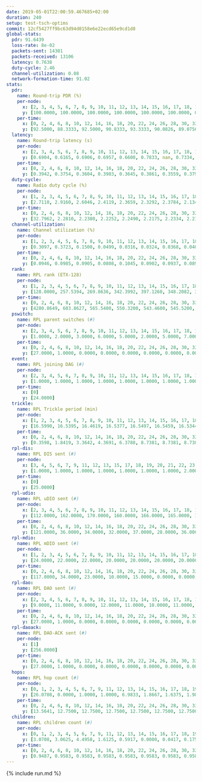 ```yaml
---
date: 2019-05-01T22:00:59.467685+02:00
duration: 240
setup: test-tsch-optims
commit: 12cf5427ff9bc63d94d0158e6e22ecd65e9cd1d8
global-stats:
  pdr: 91.6439
  loss-rate: 8e-02
  packets-sent: 14301
  packets-received: 13106
  latency: 0.7638
  duty-cycle: 2.46
  channel-utilization: 0.08
  network-formation-time: 91.02
stats:
  pdr:
    name: Round-trip PDR (%)
    per-node:
      x: [2, 3, 4, 5, 6, 7, 8, 9, 10, 11, 12, 13, 14, 15, 16, 17, 18, 19, 20, 21, 22, 23, 24, 25]
      y: [100.0000, 100.0000, 100.0000, 100.0000, 100.0000, 100.0000, 0.0000, 100.0000, 0.0000, 100.0000, 100.0000, 100.0000, 100.0000, 100.0000, 100.0000, 100.0000, 100.0000, 100.0000, 100.0000, 100.0000, 100.0000, 100.0000, 100.0000, 100.0000]
    per-time:
      x: [0, 2, 4, 6, 8, 10, 12, 14, 16, 18, 20, 22, 24, 26, 28, 30, 32, 34, 36, 38, 40, 42, 44, 46, 48, 50, 52, 54, 56, 58, 60, 62, 64, 66, 68, 70, 72, 74, 76, 78, 80, 82, 84, 86, 88, 90, 92, 94, 96, 98, 100, 102, 104, 106, 108, 110, 112, 114, 116, 118, 120, 122, 124, 126, 128, 130, 132, 134, 136, 138, 140, 142, 144, 146, 148, 150, 152, 154, 156, 158, 160, 162, 164, 166, 168, 170, 172, 174, 176, 178, 180, 182, 184, 186, 188, 190, 192, 194, 196, 198, 200, 202, 204, 206, 208, 210, 212, 214, 216, 218, 220, 222, 224, 226, 228, 230, 232, 234, 236, 238]
      y: [92.5000, 88.3333, 92.5000, 90.8333, 93.3333, 90.0826, 89.0756, 95.0000, 95.0000, 96.6667, 91.7355, 95.0000, 93.3333, 89.9160, 93.3333, 95.8333, 90.8333, 91.7355, 87.5000, 95.0000, 89.1667, 93.3333, 91.5966, 90.9091, 92.5000, 89.1667, 94.1667, 90.8333, 92.5000, 85.0000, 97.5000, 89.1667, 91.6667, 90.8333, 87.5000, 87.5000, 91.6667, 92.5000, 90.0000, 95.8333, 89.1667, 93.3333, 81.6667, 91.6667, 87.5000, 90.8333, 92.5000, 90.0000, 95.0000, 91.6667, 95.8333, 93.3333, 84.1667, 93.3333, 87.5000, 86.6667, 88.3333, 90.0000, 91.6667, 91.6667, 93.3333, 90.8333, 92.5000, 95.0000, 90.8333, 89.1667, 95.0000, 94.1667, 96.6667, 91.6667, 93.3333, 90.0000, 90.8333, 90.8333, 92.5000, 93.3333, 92.5000, 93.3333, 91.6667, 90.0000, 93.3333, 93.3333, 90.0000, 90.0000, 90.8333, 91.6667, 87.5000, 93.3333, 90.8333, 94.1667, 89.1667, 91.6667, 93.3333, 93.3333, 94.1667, 92.5000, 91.6667, 91.6667, 90.0000, 89.1667, 86.6667, 90.0000, 89.1667, 87.5000, 95.0000, 95.0000, 93.3333, 94.1667, 91.6667, 92.5000, 95.0000, 90.0000, 92.5000, 91.6667, 94.1667, 92.5000, 93.3333, 92.5000, 92.5000, 95.0000]
  latency:
    name: Round-trip latency (s)
    per-node:
      x: [2, 3, 4, 5, 6, 7, 8, 9, 10, 11, 12, 13, 14, 15, 16, 17, 18, 19, 20, 21, 22, 23, 24, 25]
      y: [0.6904, 0.6165, 0.6906, 0.6957, 0.6600, 0.7833, nan, 0.7334, nan, 0.7757, 0.6620, 0.7036, 0.7535, 0.7767, 0.7445, 0.8458, 0.8051, 0.7392, 0.7397, 0.8984, 0.8147, 0.8987, 0.9227, 0.8487]
    per-time:
      x: [0, 2, 4, 6, 8, 10, 12, 14, 16, 18, 20, 22, 24, 26, 28, 30, 32, 34, 36, 38, 40, 42, 44, 46, 48, 50, 52, 54, 56, 58, 60, 62, 64, 66, 68, 70, 72, 74, 76, 78, 80, 82, 84, 86, 88, 90, 92, 94, 96, 98, 100, 102, 104, 106, 108, 110, 112, 114, 116, 118, 120, 122, 124, 126, 128, 130, 132, 134, 136, 138, 140, 142, 144, 146, 148, 150, 152, 154, 156, 158, 160, 162, 164, 166, 168, 170, 172, 174, 176, 178, 180, 182, 184, 186, 188, 190, 192, 194, 196, 198, 200, 202, 204, 206, 208, 210, 212, 214, 216, 218, 220, 222, 224, 226, 228, 230, 232, 234, 236, 238]
      y: [0.3942, 0.3754, 0.3604, 0.3983, 0.3645, 0.3861, 0.3559, 0.3794, 0.3787, 0.3766, 0.3688, 0.3712, 0.3813, 0.3496, 0.3819, 0.3626, 0.3522, 0.3214, 0.3533, 0.3507, 0.3564, 0.3463, 0.3554, 0.3397, 0.3316, 0.3343, 0.3159, 0.3466, 0.3429, 0.3539, 0.3108, 0.3297, 0.3426, 0.3256, 0.3407, 0.3279, 0.3314, 0.3371, 0.3326, 0.3218, 0.3255, 0.3179, 0.3551, 0.3190, 0.3501, 0.3394, 0.3553, 0.3997, 0.4768, 0.3214, 0.3356, 0.3594, 0.3509, 0.5982, 0.5876, 0.4165, 0.4280, 0.3482, 0.4279, 0.8657, 1.0869, 0.7868, 0.5278, 0.4382, 0.4044, 0.8398, 1.2840, 1.2460, 0.9804, 0.7303, 0.5446, 0.8452, 1.2761, 1.2949, 1.2786, 1.2408, 0.9981, 0.9899, 1.2502, 1.2448, 1.2560, 1.2528, 1.2540, 1.2215, 1.2540, 1.2560, 1.2640, 1.2605, 1.2741, 1.2838, 1.2619, 1.2778, 1.2409, 1.2490, 1.2754, 1.2593, 1.2507, 1.2548, 1.2630, 1.2387, 1.2369, 1.2703, 1.2483, 1.2485, 1.2481, 1.2579, 1.2736, 1.2631, 1.2529, 1.2618, 1.2676, 1.2605, 1.2515, 1.2534, 1.2444, 1.2615, 1.2461, 1.2521, 1.2522, 1.2481]
  duty-cycle:
    name: Radio duty cycle (%)
    per-node:
      x: [1, 2, 3, 4, 5, 6, 7, 8, 9, 10, 11, 12, 13, 14, 15, 16, 17, 18, 19, 20, 21, 22, 23, 24, 25]
      y: [2.7110, 2.9160, 2.6046, 2.4119, 2.3659, 2.3292, 2.3784, 2.1342, 2.3421, 2.2775, 2.4301, 2.4703, 2.6262, 2.2826, 2.2119, 2.5670, 2.4076, 2.5958, 2.5252, 2.5273, 2.3613, 2.5290, 2.5153, 2.5013, 2.4907]
    per-time:
      x: [0, 2, 4, 6, 8, 10, 12, 14, 16, 18, 20, 22, 24, 26, 28, 30, 32, 34, 36, 38, 40, 42, 44, 46, 48, 50, 52, 54, 56, 58, 60, 62, 64, 66, 68, 70, 72, 74, 76, 78, 80, 82, 84, 86, 88, 90, 92, 94, 96, 98, 100, 102, 104, 106, 108, 110, 112, 114, 116, 118, 120, 122, 124, 126, 128, 130, 132, 134, 136, 138, 140, 142, 144, 146, 148, 150, 152, 154, 156, 158, 160, 162, 164, 166, 168, 170, 172, 174, 176, 178, 180, 182, 184, 186, 188, 190, 192, 194, 196, 198, 200, 202, 204, 206, 208, 210, 212, 214, 216, 218, 220, 222, 224, 226, 228, 230, 232, 234, 236, 238]
      y: [32.7962, 2.2810, 2.2380, 2.2252, 2.2490, 2.2175, 2.2334, 2.2195, 2.2526, 2.2475, 2.2343, 2.2102, 2.2347, 2.2286, 2.2593, 2.2552, 2.2346, 2.2092, 2.2102, 2.1966, 2.2225, 2.2206, 2.2272, 2.2256, 2.2169, 2.2097, 2.2032, 2.2132, 2.2274, 2.2316, 2.2095, 2.2083, 2.2143, 2.2176, 2.1770, 2.2009, 2.1946, 2.2094, 2.2113, 2.2032, 2.2128, 2.2224, 2.1957, 2.2116, 2.2026, 2.1794, 2.2102, 2.2137, 2.2192, 2.2155, 2.2004, 2.2263, 2.2201, 2.1899, 2.2067, 2.1848, 2.2130, 2.1977, 2.2031, 2.1981, 2.1940, 2.1972, 2.1905, 2.1932, 2.2012, 2.1876, 2.2226, 2.2089, 2.2039, 2.2074, 2.2099, 2.1896, 2.1989, 2.1944, 2.2014, 2.1885, 2.2147, 2.2040, 2.1953, 2.1819, 2.1712, 2.1632, 2.1803, 2.1994, 2.1818, 2.2003, 2.2102, 2.1750, 2.2003, 2.1846, 2.1954, 2.1789, 2.2005, 2.1742, 2.1947, 2.2040, 2.1789, 2.1879, 2.1817, 2.1978, 2.1903, 2.1834, 2.1892, 2.1939, 2.1805, 2.2054, 2.2021, 2.1955, 2.2103, 2.1877, 2.1947, 2.2073, 2.1870, 2.2060, 2.2041, 2.1879, 2.1985, 2.1828, 2.2097, 2.1963]
  channel-utilization:
    name: Channel utilization (%)
    per-node:
      x: [1, 2, 3, 4, 5, 6, 7, 8, 9, 10, 11, 12, 13, 14, 15, 16, 17, 18, 19, 20, 21, 22, 23, 24, 25]
      y: [0.3097, 0.3723, 0.1500, 0.0499, 0.0316, 0.0324, 0.0368, 0.0405, 0.0323, 0.1063, 0.0340, 0.1181, 0.1090, 0.0436, 0.0389, 0.1718, 0.0320, 0.0811, 0.0518, 0.0830, 0.0309, 0.0361, 0.0341, 0.0368, 0.0313]
    per-time:
      x: [0, 2, 4, 6, 8, 10, 12, 14, 16, 18, 20, 22, 24, 26, 28, 30, 32, 34, 36, 38, 40, 42, 44, 46, 48, 50, 52, 54, 56, 58, 60, 62, 64, 66, 68, 70, 72, 74, 76, 78, 80, 82, 84, 86, 88, 90, 92, 94, 96, 98, 100, 102, 104, 106, 108, 110, 112, 114, 116, 118, 120, 122, 124, 126, 128, 130, 132, 134, 136, 138, 140, 142, 144, 146, 148, 150, 152, 154, 156, 158, 160, 162, 164, 166, 168, 170, 172, 174, 176, 178, 180, 182, 184, 186, 188, 190, 192, 194, 196, 198, 200, 202, 204, 206, 208, 210, 212, 214, 216, 218, 220, 222, 224, 226, 228, 230, 232, 234, 236, 238]
      y: [0.0946, 0.0985, 0.0905, 0.0808, 0.1045, 0.0902, 0.0937, 0.0897, 0.0971, 0.0976, 0.0959, 0.0883, 0.0932, 0.0924, 0.1023, 0.0997, 0.0924, 0.0877, 0.0860, 0.0844, 0.0900, 0.0888, 0.0913, 0.0886, 0.0861, 0.0847, 0.0825, 0.0886, 0.0961, 0.0903, 0.0854, 0.0838, 0.0832, 0.0888, 0.0823, 0.0843, 0.0811, 0.0851, 0.0822, 0.0834, 0.0856, 0.0885, 0.0861, 0.0847, 0.0783, 0.0790, 0.0818, 0.0862, 0.0860, 0.0845, 0.0795, 0.0887, 0.0856, 0.0779, 0.0840, 0.0771, 0.0874, 0.0815, 0.0823, 0.0803, 0.0801, 0.0810, 0.0797, 0.0817, 0.0843, 0.0786, 0.0876, 0.0822, 0.0804, 0.0812, 0.0820, 0.0770, 0.0824, 0.0794, 0.0834, 0.0779, 0.0853, 0.0818, 0.0811, 0.0773, 0.0748, 0.0719, 0.0761, 0.0814, 0.0766, 0.0825, 0.0836, 0.0744, 0.0833, 0.0793, 0.0825, 0.0772, 0.0843, 0.0744, 0.0814, 0.0846, 0.0768, 0.0784, 0.0750, 0.0804, 0.0779, 0.0748, 0.0777, 0.0801, 0.0749, 0.0835, 0.0824, 0.0807, 0.0846, 0.0778, 0.0784, 0.0840, 0.0750, 0.0831, 0.0824, 0.0779, 0.0817, 0.0771, 0.0845, 0.0782]
  rank:
    name: RPL rank (ETX-128)
    per-node:
      x: [1, 2, 3, 4, 5, 6, 7, 8, 9, 10, 11, 12, 13, 14, 15, 16, 17, 18, 19, 20, 21, 22, 23, 24, 25]
      y: [128.0000, 257.5394, 269.8636, 342.3992, 397.1260, 348.2082, 393.8017, 430.4327, 513.4939, 330.2988, 788.9917, 401.6390, 432.8595, 486.8174, 591.3831, 478.7510, 883.1084, 845.4711, 596.4587, 601.1074, 736.6534, 930.6224, 719.5944, 722.8939, 766.7120]
    per-time:
      x: [0, 2, 4, 6, 8, 10, 12, 14, 16, 18, 20, 22, 24, 26, 28, 30, 32, 34, 36, 38, 40, 42, 44, 46, 48, 50, 52, 54, 56, 58, 60, 62, 64, 66, 68, 70, 72, 74, 76, 78, 80, 82, 84, 86, 88, 90, 92, 94, 96, 98, 100, 102, 104, 106, 108, 110, 112, 114, 116, 118, 120, 122, 124, 126, 128, 130, 132, 134, 136, 138, 140, 142, 144, 146, 148, 150, 152, 154, 156, 158, 160, 162, 164, 166, 168, 170, 172, 174, 176, 178, 180, 182, 184, 186, 188, 190, 192, 194, 196, 198, 200, 202, 204, 206, 208, 210, 212, 214, 216, 218, 220, 222, 224, 226, 228, 230, 232, 234, 236, 238]
      y: [4280.8649, 603.8627, 565.5400, 550.3200, 543.4600, 545.5200, 573.2200, 574.8400, 567.2800, 566.6600, 568.0400, 564.9800, 565.6600, 559.5098, 565.2800, 561.5098, 553.5800, 539.7800, 533.9400, 537.1961, 580.4231, 562.6538, 552.3000, 554.4510, 529.1400, 510.7647, 498.7800, 498.0784, 488.9400, 504.4510, 494.1176, 484.1800, 481.4000, 493.3137, 489.0000, 486.0800, 499.6923, 493.1346, 475.8600, 471.4600, 474.9400, 490.3269, 480.8800, 475.3200, 479.3200, 485.6731, 482.0784, 501.0588, 505.4808, 493.2400, 491.8235, 501.0800, 498.6792, 497.4000, 495.3462, 487.4600, 484.4423, 493.6731, 473.3600, 465.5200, 463.8000, 464.6800, 472.7451, 463.8400, 458.5769, 475.0000, 462.2600, 461.9216, 461.3400, 463.8000, 455.5686, 482.2115, 480.0000, 484.3922, 475.0200, 466.2200, 462.2453, 444.6800, 454.5600, 452.7059, 454.3600, 452.7200, 454.9800, 460.4118, 460.3600, 466.2941, 461.8627, 466.3400, 472.9608, 468.7451, 460.1400, 470.9020, 472.3600, 462.0400, 453.3200, 459.2200, 456.8800, 466.0000, 447.1961, 452.3800, 460.5882, 469.0980, 475.9608, 468.7600, 472.7255, 467.6200, 466.7647, 457.0588, 455.4118, 453.2000, 457.4000, 465.9800, 462.5600, 464.0600, 472.8600, 487.2353, 479.5400, 469.7500, 482.1000, 475.7547]
  pswitch:
    name: RPL parent switches (#)
    per-node:
      x: [2, 3, 4, 5, 6, 7, 8, 9, 10, 11, 12, 13, 14, 15, 16, 17, 18, 19, 20, 21, 22, 23, 24, 25]
      y: [1.0000, 2.0000, 3.0000, 6.0000, 5.0000, 2.0000, 5.0000, 7.0000, 1.0000, 2.0000, 1.0000, 2.0000, 1.0000, 8.0000, 1.0000, 9.0000, 2.0000, 2.0000, 2.0000, 11.0000, 1.0000, 10.0000, 6.0000, 11.0000]
    per-time:
      x: [0, 2, 4, 6, 8, 10, 12, 14, 16, 18, 20, 22, 24, 26, 28, 30, 32, 34, 36, 38, 40, 42, 44, 46, 48, 50, 52, 54, 56, 58, 60, 62, 64, 66, 68, 70, 72, 74, 76, 78, 80, 82, 84, 86, 88, 90, 92, 94, 96, 98, 100, 102, 104, 106, 108, 110, 112, 114, 116, 118, 120, 122, 124, 126, 128, 130, 132, 134, 136, 138, 140, 142, 144, 146, 148, 150, 152, 154, 156, 158, 160, 162, 164, 166, 168, 170, 172, 174, 176, 178, 180, 182, 184, 186, 188, 190, 192, 194, 196, 198, 200, 202, 204, 206, 208, 210, 212, 214, 216, 218, 220, 222, 224, 226, 228, 230, 232, 234, 236, 238]
      y: [27.0000, 1.0000, 0.0000, 0.0000, 0.0000, 0.0000, 0.0000, 0.0000, 0.0000, 0.0000, 0.0000, 0.0000, 0.0000, 1.0000, 0.0000, 1.0000, 0.0000, 0.0000, 0.0000, 1.0000, 2.0000, 2.0000, 0.0000, 1.0000, 0.0000, 1.0000, 0.0000, 1.0000, 0.0000, 1.0000, 1.0000, 0.0000, 0.0000, 1.0000, 0.0000, 0.0000, 2.0000, 2.0000, 0.0000, 0.0000, 0.0000, 2.0000, 0.0000, 0.0000, 0.0000, 2.0000, 1.0000, 1.0000, 2.0000, 0.0000, 1.0000, 0.0000, 3.0000, 0.0000, 2.0000, 0.0000, 2.0000, 2.0000, 0.0000, 0.0000, 0.0000, 0.0000, 1.0000, 0.0000, 2.0000, 3.0000, 0.0000, 1.0000, 0.0000, 0.0000, 1.0000, 2.0000, 1.0000, 1.0000, 0.0000, 0.0000, 3.0000, 0.0000, 0.0000, 1.0000, 0.0000, 0.0000, 0.0000, 1.0000, 0.0000, 1.0000, 1.0000, 0.0000, 1.0000, 1.0000, 0.0000, 1.0000, 0.0000, 0.0000, 0.0000, 0.0000, 0.0000, 2.0000, 1.0000, 0.0000, 1.0000, 1.0000, 1.0000, 0.0000, 1.0000, 0.0000, 1.0000, 1.0000, 1.0000, 0.0000, 0.0000, 0.0000, 0.0000, 0.0000, 0.0000, 1.0000, 0.0000, 2.0000, 0.0000, 3.0000]
  event:
    name: RPL joining DAG (#)
    per-node:
      x: [2, 3, 4, 5, 6, 7, 8, 9, 10, 11, 12, 13, 14, 15, 16, 17, 18, 19, 20, 21, 22, 23, 24, 25]
      y: [1.0000, 1.0000, 1.0000, 1.0000, 1.0000, 1.0000, 1.0000, 1.0000, 1.0000, 1.0000, 1.0000, 1.0000, 1.0000, 1.0000, 1.0000, 1.0000, 1.0000, 1.0000, 1.0000, 1.0000, 1.0000, 1.0000, 1.0000, 1.0000]
    per-time:
      x: [0]
      y: [24.0000]
  trickle:
    name: RPL Trickle period (min)
    per-node:
      x: [1, 2, 3, 4, 5, 6, 7, 8, 9, 10, 11, 12, 13, 14, 15, 16, 17, 18, 19, 20, 21, 22, 23, 24, 25]
      y: [16.5990, 16.5395, 16.4619, 16.5377, 16.5497, 16.5459, 16.5344, 16.5459, 16.5460, 16.5758, 16.5267, 16.5304, 16.5290, 16.5251, 16.4836, 16.5251, 16.5534, 16.5267, 16.5267, 16.5267, 16.4955, 16.5228, 16.6058, 16.6094, 16.5036]
    per-time:
      x: [0, 2, 4, 6, 8, 10, 12, 14, 16, 18, 20, 22, 24, 26, 28, 30, 32, 34, 36, 38, 40, 42, 44, 46, 48, 50, 52, 54, 56, 58, 60, 62, 64, 66, 68, 70, 72, 74, 76, 78, 80, 82, 84, 86, 88, 90, 92, 94, 96, 98, 100, 102, 104, 106, 108, 110, 112, 114, 116, 118, 120, 122, 124, 126, 128, 130, 132, 134, 136, 138, 140, 142, 144, 146, 148, 150, 152, 154, 156, 158, 160, 162, 164, 166, 168, 170, 172, 174, 176, 178, 180, 182, 184, 186, 188, 190, 192, 194, 196, 198, 200, 202, 204, 206, 208, 210, 212, 214, 216, 218, 220, 222, 224, 226, 228, 230, 232, 234, 236, 238]
      y: [0.3598, 1.8419, 3.3642, 4.3691, 6.3788, 8.7381, 8.7381, 8.7381, 8.9129, 17.3015, 17.4763, 17.4763, 17.4763, 17.4763, 17.4763, 17.4763, 17.4763, 17.4763, 17.4763, 17.4763, 17.4763, 17.4763, 17.4763, 17.4763, 17.4763, 17.4763, 17.4763, 17.4763, 17.4763, 17.4763, 17.4763, 17.4763, 17.4763, 17.4763, 17.4763, 17.4763, 17.4763, 17.4763, 17.4763, 17.4763, 17.4763, 17.4763, 17.4763, 17.4763, 17.4763, 17.4763, 17.4763, 17.4763, 17.4763, 17.4763, 17.4763, 17.4763, 17.4763, 17.4763, 17.4763, 17.4763, 17.4763, 17.4763, 17.4763, 17.4763, 17.4763, 17.4763, 17.4763, 17.4763, 17.4763, 17.4763, 17.4763, 17.4763, 17.4763, 17.4763, 17.4763, 17.4763, 17.4763, 17.4763, 17.4763, 17.4763, 17.4763, 17.4763, 17.4763, 17.4763, 17.4763, 17.4763, 17.4763, 17.4763, 17.4763, 17.4763, 17.4763, 17.4763, 17.4763, 17.4763, 17.4763, 17.4763, 17.4763, 17.4763, 17.4763, 17.4763, 17.4763, 17.4763, 17.4763, 17.4763, 17.4763, 17.4763, 17.4763, 17.4763, 17.4763, 17.4763, 17.4763, 17.4763, 17.4763, 17.4763, 17.4763, 17.4763, 17.4763, 17.4763, 17.4763, 17.4763, 17.4763, 17.4763, 17.4763, 17.4763]
  rpl-dis:
    name: RPL DIS sent (#)
    per-node:
      x: [3, 4, 5, 6, 7, 9, 11, 12, 13, 15, 17, 18, 19, 20, 21, 22, 23, 24, 25]
      y: [1.0000, 1.0000, 1.0000, 1.0000, 1.0000, 1.0000, 1.0000, 2.0000, 1.0000, 1.0000, 1.0000, 1.0000, 1.0000, 2.0000, 1.0000, 2.0000, 2.0000, 2.0000, 2.0000]
    per-time:
      x: [0]
      y: [25.0000]
  rpl-udio:
    name: RPL uDIO sent (#)
    per-node:
      x: [2, 3, 4, 5, 6, 7, 8, 9, 10, 11, 12, 13, 14, 15, 16, 17, 18, 19, 20, 21, 22, 23, 24, 25]
      y: [112.0000, 162.0000, 170.0000, 160.0000, 166.0000, 165.0000, 169.0000, 169.0000, 171.0000, 168.0000, 166.0000, 165.0000, 170.0000, 171.0000, 157.0000, 169.0000, 169.0000, 157.0000, 163.0000, 170.0000, 165.0000, 175.0000, 164.0000, 172.0000]
    per-time:
      x: [0, 2, 4, 6, 8, 10, 12, 14, 16, 18, 20, 22, 24, 26, 28, 30, 32, 34, 36, 38, 40, 42, 44, 46, 48, 50, 52, 54, 56, 58, 60, 62, 64, 66, 68, 70, 72, 74, 76, 78, 80, 82, 84, 86, 88, 90, 92, 94, 96, 98, 100, 102, 104, 106, 108, 110, 112, 114, 116, 118, 120, 122, 124, 126, 128, 130, 132, 134, 136, 138, 140, 142, 144, 146, 148, 150, 152, 154, 156, 158, 160, 162, 164, 166, 168, 170, 172, 174, 176, 178, 180, 182, 184, 186, 188, 190, 192, 194, 196, 198, 200, 202, 204, 206, 208, 210, 212, 214, 216, 218, 220, 222, 224, 226, 228, 230, 232, 234, 236, 238, 240]
      y: [121.0000, 36.0000, 34.0000, 32.0000, 37.0000, 28.0000, 36.0000, 32.0000, 34.0000, 36.0000, 36.0000, 32.0000, 33.0000, 30.0000, 35.0000, 30.0000, 36.0000, 38.0000, 31.0000, 30.0000, 31.0000, 27.0000, 37.0000, 30.0000, 34.0000, 29.0000, 32.0000, 27.0000, 27.0000, 33.0000, 33.0000, 31.0000, 29.0000, 36.0000, 28.0000, 30.0000, 32.0000, 33.0000, 31.0000, 40.0000, 27.0000, 36.0000, 28.0000, 32.0000, 29.0000, 30.0000, 30.0000, 35.0000, 34.0000, 31.0000, 27.0000, 32.0000, 32.0000, 31.0000, 30.0000, 38.0000, 30.0000, 34.0000, 32.0000, 31.0000, 33.0000, 34.0000, 31.0000, 31.0000, 32.0000, 30.0000, 32.0000, 27.0000, 37.0000, 34.0000, 31.0000, 37.0000, 32.0000, 31.0000, 29.0000, 31.0000, 33.0000, 31.0000, 32.0000, 29.0000, 33.0000, 28.0000, 35.0000, 34.0000, 31.0000, 34.0000, 29.0000, 36.0000, 38.0000, 29.0000, 35.0000, 31.0000, 32.0000, 30.0000, 27.0000, 34.0000, 32.0000, 34.0000, 26.0000, 38.0000, 30.0000, 31.0000, 32.0000, 33.0000, 30.0000, 32.0000, 33.0000, 34.0000, 31.0000, 32.0000, 31.0000, 32.0000, 35.0000, 34.0000, 29.0000, 38.0000, 31.0000, 34.0000, 32.0000, 32.0000, 0.0000]
  rpl-mdio:
    name: RPL mDIO sent (#)
    per-node:
      x: [1, 2, 3, 4, 5, 6, 7, 8, 9, 10, 11, 12, 13, 14, 15, 16, 17, 18, 19, 20, 21, 22, 23, 24, 25]
      y: [24.0000, 22.0000, 22.0000, 20.0000, 20.0000, 20.0000, 20.0000, 21.0000, 20.0000, 22.0000, 21.0000, 20.0000, 21.0000, 22.0000, 23.0000, 22.0000, 20.0000, 22.0000, 23.0000, 22.0000, 23.0000, 21.0000, 20.0000, 21.0000, 22.0000]
    per-time:
      x: [0, 2, 4, 6, 8, 10, 12, 14, 16, 18, 20, 22, 24, 26, 28, 30, 32, 34, 36, 38, 40, 42, 44, 46, 48, 50, 52, 54, 56, 58, 60, 62, 64, 66, 68, 70, 72, 74, 76, 78, 80, 82, 84, 86, 88, 90, 92, 94, 96, 98, 100, 102, 104, 106, 108, 110, 112, 114, 116, 118, 120, 122, 124, 126, 128, 130, 132, 134, 136, 138, 140, 142, 144, 146, 148, 150, 152, 154, 156, 158, 160, 162, 164, 166, 168, 170, 172, 174, 176, 178, 180, 182, 184, 186, 188, 190, 192, 194, 196, 198, 200, 202, 204, 206, 208, 210, 212, 214, 216, 218, 220, 222, 224, 226, 228, 230, 232, 234, 236, 238]
      y: [117.0000, 34.0000, 23.0000, 10.0000, 15.0000, 0.0000, 0.0000, 11.0000, 12.0000, 2.0000, 0.0000, 0.0000, 0.0000, 4.0000, 10.0000, 3.0000, 6.0000, 2.0000, 0.0000, 0.0000, 0.0000, 0.0000, 3.0000, 11.0000, 4.0000, 5.0000, 2.0000, 0.0000, 0.0000, 0.0000, 1.0000, 6.0000, 7.0000, 4.0000, 5.0000, 2.0000, 0.0000, 0.0000, 0.0000, 1.0000, 6.0000, 7.0000, 3.0000, 8.0000, 0.0000, 0.0000, 0.0000, 0.0000, 5.0000, 6.0000, 4.0000, 3.0000, 7.0000, 0.0000, 0.0000, 0.0000, 0.0000, 2.0000, 7.0000, 8.0000, 7.0000, 1.0000, 0.0000, 0.0000, 0.0000, 2.0000, 2.0000, 9.0000, 6.0000, 6.0000, 0.0000, 0.0000, 0.0000, 0.0000, 1.0000, 4.0000, 6.0000, 12.0000, 2.0000, 0.0000, 0.0000, 0.0000, 0.0000, 7.0000, 5.0000, 3.0000, 7.0000, 3.0000, 0.0000, 0.0000, 0.0000, 0.0000, 3.0000, 7.0000, 8.0000, 6.0000, 1.0000, 0.0000, 0.0000, 0.0000, 1.0000, 9.0000, 4.0000, 8.0000, 3.0000, 0.0000, 0.0000, 0.0000, 0.0000, 0.0000, 9.0000, 4.0000, 9.0000, 3.0000, 0.0000, 0.0000, 0.0000, 0.0000, 4.0000, 6.0000]
  rpl-dao:
    name: RPL DAO sent (#)
    per-node:
      x: [2, 3, 4, 5, 6, 7, 8, 9, 10, 11, 12, 13, 14, 15, 16, 17, 18, 19, 20, 21, 22, 23, 24, 25]
      y: [9.0000, 11.0000, 9.0000, 12.0000, 11.0000, 10.0000, 11.0000, 13.0000, 9.0000, 10.0000, 9.0000, 9.0000, 9.0000, 14.0000, 9.0000, 13.0000, 10.0000, 9.0000, 9.0000, 14.0000, 9.0000, 13.0000, 11.0000, 14.0000]
    per-time:
      x: [0, 2, 4, 6, 8, 10, 12, 14, 16, 18, 20, 22, 24, 26, 28, 30, 32, 34, 36, 38, 40, 42, 44, 46, 48, 50, 52, 54, 56, 58, 60, 62, 64, 66, 68, 70, 72, 74, 76, 78, 80, 82, 84, 86, 88, 90, 92, 94, 96, 98, 100, 102, 104, 106, 108, 110, 112, 114, 116, 118, 120, 122, 124, 126, 128, 130, 132, 134, 136, 138, 140, 142, 144, 146, 148, 150, 152, 154, 156, 158, 160, 162, 164, 166, 168, 170, 172, 174, 176, 178, 180, 182, 184, 186, 188, 190, 192, 194, 196, 198, 200, 202, 204, 206, 208, 210, 212, 214, 216, 218, 220, 222, 224, 226, 228, 230, 232, 234, 236, 238]
      y: [27.0000, 1.0000, 0.0000, 0.0000, 0.0000, 0.0000, 0.0000, 0.0000, 0.0000, 0.0000, 0.0000, 0.0000, 0.0000, 1.0000, 21.0000, 3.0000, 0.0000, 0.0000, 0.0000, 1.0000, 2.0000, 2.0000, 0.0000, 1.0000, 0.0000, 1.0000, 0.0000, 2.0000, 13.0000, 5.0000, 1.0000, 0.0000, 0.0000, 2.0000, 0.0000, 1.0000, 2.0000, 2.0000, 0.0000, 0.0000, 1.0000, 1.0000, 7.0000, 9.0000, 0.0000, 2.0000, 1.0000, 2.0000, 2.0000, 1.0000, 1.0000, 2.0000, 3.0000, 0.0000, 2.0000, 0.0000, 3.0000, 12.0000, 0.0000, 0.0000, 0.0000, 0.0000, 3.0000, 0.0000, 3.0000, 5.0000, 3.0000, 1.0000, 0.0000, 0.0000, 2.0000, 10.0000, 2.0000, 1.0000, 0.0000, 0.0000, 5.0000, 0.0000, 2.0000, 3.0000, 1.0000, 0.0000, 0.0000, 1.0000, 1.0000, 9.0000, 5.0000, 0.0000, 1.0000, 1.0000, 2.0000, 2.0000, 1.0000, 1.0000, 1.0000, 1.0000, 0.0000, 2.0000, 1.0000, 3.0000, 10.0000, 3.0000, 1.0000, 0.0000, 3.0000, 1.0000, 1.0000, 2.0000, 3.0000, 0.0000, 0.0000, 1.0000, 1.0000, 1.0000, 8.0000, 3.0000, 0.0000, 2.0000, 0.0000, 7.0000]
  rpl-daoack:
    name: RPL DAO-ACK sent (#)
    per-node:
      x: [1]
      y: [256.0000]
    per-time:
      x: [0, 2, 4, 6, 8, 10, 12, 14, 16, 18, 20, 22, 24, 26, 28, 30, 32, 34, 36, 38, 40, 42, 44, 46, 48, 50, 52, 54, 56, 58, 60, 62, 64, 66, 68, 70, 72, 74, 76, 78, 80, 82, 84, 86, 88, 90, 92, 94, 96, 98, 100, 102, 104, 106, 108, 110, 112, 114, 116, 118, 120, 122, 124, 126, 128, 130, 132, 134, 136, 138, 140, 142, 144, 146, 148, 150, 152, 154, 156, 158, 160, 162, 164, 166, 168, 170, 172, 174, 176, 178, 180, 182, 184, 186, 188, 190, 192, 194, 196, 198, 200, 202, 204, 206, 208, 210, 212, 214, 216, 218, 220, 222, 224, 226, 228, 230, 232, 234, 236, 238]
      y: [27.0000, 1.0000, 0.0000, 0.0000, 0.0000, 0.0000, 0.0000, 0.0000, 0.0000, 0.0000, 0.0000, 0.0000, 0.0000, 1.0000, 21.0000, 3.0000, 0.0000, 0.0000, 0.0000, 1.0000, 2.0000, 2.0000, 0.0000, 1.0000, 0.0000, 1.0000, 0.0000, 2.0000, 13.0000, 5.0000, 1.0000, 0.0000, 0.0000, 2.0000, 0.0000, 1.0000, 2.0000, 2.0000, 0.0000, 0.0000, 1.0000, 1.0000, 7.0000, 9.0000, 0.0000, 2.0000, 1.0000, 2.0000, 2.0000, 1.0000, 1.0000, 2.0000, 3.0000, 0.0000, 2.0000, 0.0000, 3.0000, 12.0000, 0.0000, 0.0000, 0.0000, 0.0000, 3.0000, 0.0000, 3.0000, 5.0000, 3.0000, 1.0000, 0.0000, 0.0000, 2.0000, 10.0000, 2.0000, 1.0000, 0.0000, 0.0000, 5.0000, 0.0000, 2.0000, 3.0000, 1.0000, 0.0000, 0.0000, 1.0000, 1.0000, 9.0000, 5.0000, 0.0000, 1.0000, 1.0000, 2.0000, 2.0000, 1.0000, 1.0000, 1.0000, 1.0000, 0.0000, 2.0000, 1.0000, 3.0000, 9.0000, 3.0000, 1.0000, 0.0000, 3.0000, 1.0000, 1.0000, 2.0000, 3.0000, 0.0000, 0.0000, 1.0000, 1.0000, 1.0000, 8.0000, 3.0000, 0.0000, 2.0000, 0.0000, 7.0000]
  hops:
    name: RPL hop count (#)
    per-node:
      x: [0, 1, 2, 3, 4, 5, 6, 7, 9, 11, 12, 13, 14, 15, 16, 17, 18, 19, 20, 21, 22, 23, 24, 25]
      y: [26.0708, 0.0000, 1.0000, 1.0000, 6.9833, 1.8667, 1.6375, 1.9833, 26.5792, 23.3598, 2.0000, 2.1750, 26.5792, 8.4750, 2.0000, 7.4895, 3.1632, 3.0000, 3.0000, 3.9917, 3.0000, 4.0000, 4.0000, 4.2259]
    per-time:
      x: [0, 2, 4, 6, 8, 10, 12, 14, 16, 18, 20, 22, 24, 26, 28, 30, 32, 34, 36, 38, 40, 42, 44, 46, 48, 50, 52, 54, 56, 58, 60, 62, 64, 66, 68, 70, 72, 74, 76, 78, 80, 82, 84, 86, 88, 90, 92, 94, 96, 98, 100, 102, 104, 106, 108, 110, 112, 114, 116, 118, 120, 122, 124, 126, 128, 130, 132, 134, 136, 138, 140, 142, 144, 146, 148, 150, 152, 154, 156, 158, 160, 162, 164, 166, 168, 170, 172, 174, 176, 178, 180, 182, 184, 186, 188, 190, 192, 194, 196, 198, 200, 202, 204, 206, 208, 210, 212, 214, 216, 218, 220, 222, 224, 226, 228, 230, 232, 234, 236, 238]
      y: [13.5641, 12.7500, 12.7500, 12.7500, 12.7500, 12.7500, 12.7500, 12.7500, 12.7500, 12.7500, 12.7500, 12.7500, 12.7500, 11.7292, 10.7083, 10.7083, 10.7083, 10.7083, 10.7083, 10.7083, 10.6667, 10.6250, 10.6250, 10.6042, 10.5833, 10.5833, 10.5833, 10.5833, 10.5833, 10.5833, 11.5833, 12.5833, 12.5833, 12.6042, 12.6250, 12.6250, 11.6250, 10.6042, 10.5833, 10.5833, 10.5833, 10.5833, 10.5833, 10.5833, 10.5833, 12.5833, 13.5833, 14.5833, 14.5833, 14.5833, 14.5833, 14.5833, 7.5625, 2.5417, 2.5417, 2.5417, 2.5208, 2.4583, 2.4583, 2.4583, 2.4583, 2.4583, 2.4583, 2.4583, 2.4583, 2.4583, 2.4583, 2.5000, 2.5000, 2.5000, 2.5000, 2.5208, 2.5417, 2.5417, 2.5417, 2.5417, 2.5000, 2.3750, 2.3750, 2.3750, 2.3750, 2.3750, 2.3750, 2.4583, 2.4583, 2.4583, 2.4583, 2.4167, 2.4167, 2.4167, 2.4167, 2.3958, 2.3750, 2.3750, 2.3750, 2.3750, 2.3750, 2.3750, 2.3750, 2.3750, 5.3958, 9.4167, 10.4167, 10.4583, 10.4583, 10.4583, 10.4583, 2.4375, 2.4167, 2.4167, 2.4167, 2.4167, 2.4167, 2.4167, 2.4167, 2.4167, 2.4167, 2.3542, 2.2500, 2.2500]
  children:
    name: RPL children count (#)
    per-node:
      x: [0, 1, 2, 3, 4, 5, 6, 7, 9, 11, 12, 13, 14, 15, 16, 17, 18, 19, 20, 21, 22, 23, 24, 25]
      y: [3.0708, 3.0625, 4.4958, 1.6125, 0.5917, 0.0000, 0.0417, 0.1750, 0.0000, 0.0000, 1.1958, 1.3792, 0.4042, 0.2292, 2.7917, 0.0000, 1.5356, 0.7029, 1.3640, 0.0000, 0.1004, 0.0335, 0.1925, 0.0000]
    per-time:
      x: [0, 2, 4, 6, 8, 10, 12, 14, 16, 18, 20, 22, 24, 26, 28, 30, 32, 34, 36, 38, 40, 42, 44, 46, 48, 50, 52, 54, 56, 58, 60, 62, 64, 66, 68, 70, 72, 74, 76, 78, 80, 82, 84, 86, 88, 90, 92, 94, 96, 98, 100, 102, 104, 106, 108, 110, 112, 114, 116, 118, 120, 122, 124, 126, 128, 130, 132, 134, 136, 138, 140, 142, 144, 146, 148, 150, 152, 154, 156, 158, 160, 162, 164, 166, 168, 170, 172, 174, 176, 178, 180, 182, 184, 186, 188, 190, 192, 194, 196, 198, 200, 202, 204, 206, 208, 210, 212, 214, 216, 218, 220, 222, 224, 226, 228, 230, 232, 234, 236, 238]
      y: [0.9487, 0.9583, 0.9583, 0.9583, 0.9583, 0.9583, 0.9583, 0.9583, 0.9583, 0.9583, 0.9583, 0.9583, 0.9583, 0.9583, 0.9583, 0.9583, 0.9583, 0.9583, 0.9583, 0.9583, 0.9583, 0.9583, 0.9583, 0.9583, 0.9583, 0.9583, 0.9583, 0.9583, 0.9583, 0.9583, 0.9583, 0.9583, 0.9583, 0.9583, 0.9583, 0.9583, 0.9583, 0.9583, 0.9583, 0.9583, 0.9583, 0.9583, 0.9583, 0.9583, 0.9583, 0.9583, 0.9583, 0.9583, 0.9583, 0.9583, 0.9583, 0.9583, 0.9583, 0.9583, 0.9583, 0.9583, 0.9583, 0.9583, 0.9583, 0.9583, 0.9583, 0.9583, 0.9583, 0.9583, 0.9583, 0.9583, 0.9583, 0.9583, 0.9583, 0.9583, 0.9583, 0.9583, 0.9583, 0.9583, 0.9583, 0.9583, 0.9583, 0.9583, 0.9583, 0.9583, 0.9583, 0.9583, 0.9583, 0.9583, 0.9583, 0.9583, 0.9583, 0.9583, 0.9583, 0.9583, 0.9583, 0.9583, 0.9583, 0.9583, 0.9583, 0.9583, 0.9583, 0.9583, 0.9583, 0.9583, 0.9583, 0.9583, 0.9583, 0.9583, 0.9583, 0.9583, 0.9583, 0.9583, 0.9583, 0.9583, 0.9583, 0.9583, 0.9583, 0.9583, 0.9583, 0.9583, 0.9583, 0.9583, 0.9583, 0.9583]
---
```


{% include run.md %}
